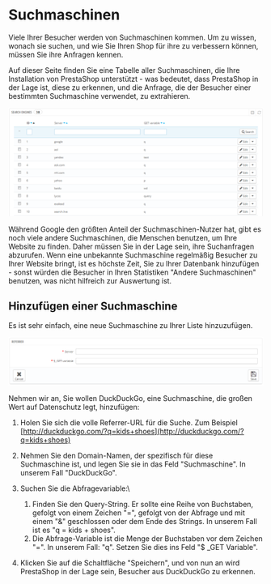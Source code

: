 # Suchmaschinen

Viele Ihrer Besucher werden von Suchmaschinen kommen. Um zu wissen, wonach sie suchen, und wie Sie Ihren Shop für ihre zu verbessern können, müssen Sie ihre Anfragen kennen.

Auf dieser Seite finden Sie eine Tabelle aller Suchmaschinen, die Ihre Installation von PrestaShop unterstützt - was bedeutet, dass PrestaShop in der Lage ist, diese zu erkennen, und die Anfrage, die der Besucher einer bestimmten Suchmaschine verwendet, zu extrahieren.

![](../../../.gitbook/assets/23789937.png)

Während Google den größten Anteil der Suchmaschinen-Nutzer hat, gibt es noch viele andere Suchmaschinen, die Menschen benutzen, um Ihre Website zu finden. Daher müssen Sie in der Lage sein, ihre Suchanfragen abzurufen. Wenn eine unbekannte Suchmaschine regelmäßig Besucher zu Ihrer Website bringt, ist es höchste Zeit, Sie zu Ihrer Datenbank hinzufügen - sonst würden die Besucher in Ihren Statistiken "Andere Suchmaschinen" benutzen, was nicht hilfreich zur Auswertung ist.

## Hinzufügen einer Suchmaschine <a href="#suchmaschinen-hinzufuegeneinersuchmaschine" id="suchmaschinen-hinzufuegeneinersuchmaschine"></a>

Es ist sehr einfach, eine neue Suchmaschine zu Ihrer Liste hinzuzufügen.

![](../../../.gitbook/assets/23789939.png)

Nehmen wir an, Sie wollen DuckDuckGo, eine Suchmaschine, die großen Wert auf Datenschutz legt, hinzufügen:

1. Holen Sie sich die volle Referrer-URL für die Suche. Zum Beispiel [http://duckduckgo.com/?q=kids+shoes](http://duckduckgo.com/?q=kids+shoes)
2. Nehmen Sie den Domain-Namen, der spezifisch für diese Suchmaschine ist, und legen Sie sie in das Feld "Suchmaschine". In unserem Fall "DuckDuckGo".
3. Suchen Sie die Abfragevariable:\

   1. Finden Sie den Query-String. Er sollte eine Reihe von Buchstaben, gefolgt von einem Zeichen "=", gefolgt von der Abfrage und mit einem "&" geschlossen oder dem Ende des Strings. In unserem Fall ist es "q = kids + shoes".
   2. Die Abfrage-Variable ist die Menge der Buchstaben vor dem Zeichen "=". In unserem Fall: "q". Setzen Sie dies ins Feld "$ \_GET Variable".
4. Klicken Sie auf die Schaltfläche "Speichern", und von nun an wird PrestaShop in der Lage sein, Besucher aus DuckDuckGo zu erkennen.
